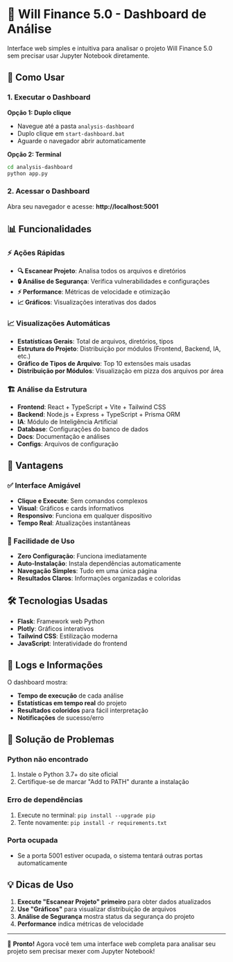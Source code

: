 # 🏦 Will Finance 5.0 - Dashboard de Análise

Interface web simples e intuitiva para analisar o projeto Will Finance 5.0 sem precisar usar Jupyter Notebook diretamente.

## 🚀 Como Usar

### 1. Executar o Dashboard

**Opção 1: Duplo clique**
- Navegue até a pasta `analysis-dashboard`
- Duplo clique em `start-dashboard.bat`
- Aguarde o navegador abrir automaticamente

**Opção 2: Terminal**
```bash
cd analysis-dashboard
python app.py
```

### 2. Acessar o Dashboard

Abra seu navegador e acesse: **http://localhost:5001**

## 📊 Funcionalidades

### ⚡ Ações Rápidas
- **🔍 Escanear Projeto**: Analisa todos os arquivos e diretórios
- **🔒 Análise de Segurança**: Verifica vulnerabilidades e configurações
- **⚡ Performance**: Métricas de velocidade e otimização
- **📈 Gráficos**: Visualizações interativas dos dados

### 📈 Visualizações Automáticas
- **Estatísticas Gerais**: Total de arquivos, diretórios, tipos
- **Estrutura do Projeto**: Distribuição por módulos (Frontend, Backend, IA, etc.)
- **Gráfico de Tipos de Arquivo**: Top 10 extensões mais usadas
- **Distribuição por Módulos**: Visualização em pizza dos arquivos por área

### 🏗️ Análise da Estrutura
- **Frontend**: React + TypeScript + Vite + Tailwind CSS
- **Backend**: Node.js + Express + TypeScript + Prisma ORM
- **IA**: Módulo de Inteligência Artificial
- **Database**: Configurações do banco de dados
- **Docs**: Documentação e análises
- **Configs**: Arquivos de configuração

## 🎯 Vantagens

### ✅ Interface Amigável
- **Clique e Execute**: Sem comandos complexos
- **Visual**: Gráficos e cards informativos
- **Responsivo**: Funciona em qualquer dispositivo
- **Tempo Real**: Atualizações instantâneas

### 🔧 Facilidade de Uso
- **Zero Configuração**: Funciona imediatamente
- **Auto-Instalação**: Instala dependências automaticamente
- **Navegação Simples**: Tudo em uma única página
- **Resultados Claros**: Informações organizadas e coloridas

## 🛠️ Tecnologias Usadas

- **Flask**: Framework web Python
- **Plotly**: Gráficos interativos
- **Tailwind CSS**: Estilização moderna
- **JavaScript**: Interatividade do frontend

## 📝 Logs e Informações

O dashboard mostra:
- **Tempo de execução** de cada análise
- **Estatísticas em tempo real** do projeto
- **Resultados coloridos** para fácil interpretação
- **Notificações** de sucesso/erro

## 🔧 Solução de Problemas

### Python não encontrado
1. Instale o Python 3.7+ do site oficial
2. Certifique-se de marcar "Add to PATH" durante a instalação

### Erro de dependências
1. Execute no terminal: `pip install --upgrade pip`
2. Tente novamente: `pip install -r requirements.txt`

### Porta ocupada
- Se a porta 5001 estiver ocupada, o sistema tentará outras portas automaticamente

## 💡 Dicas de Uso

1. **Execute "Escanear Projeto" primeiro** para obter dados atualizados
2. **Use "Gráficos"** para visualizar distribuição de arquivos
3. **Análise de Segurança** mostra status da segurança do projeto
4. **Performance** indica métricas de velocidade

---

🎉 **Pronto!** Agora você tem uma interface web completa para analisar seu projeto sem precisar mexer com Jupyter Notebook!
